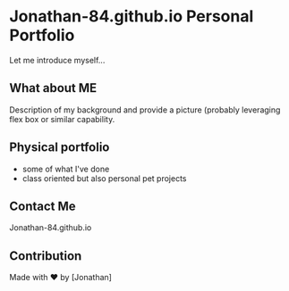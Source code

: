 # Jonathan-84.github.io Personal Portfolio
Let me introduce myself...

## What about ME
Description of my background and provide a picture (probably leveraging flex box or similar capability. 

## Physical portfolio
* some of what I've done
* class oriented but also personal pet projects

## Contact Me
Jonathan-84.github.io

## Contribution
Made with ❤️ by [Jonathan]
